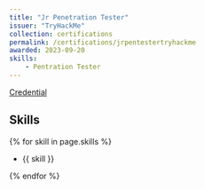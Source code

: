 ```yaml
---
title: "Jr Penetration Tester"
issuer: "TryHackMe"
collection: certifications
permalink: /certifications/jrpentestertryhackme
awarded: 2023-09-20
skills:
    - Pentration Tester
---
```


[Credential](https://tryhackme-certificates.s3-eu-west-1.amazonaws.com/THM-7UVCJJ28AZ.png)

## Skills

{% for skill in page.skills %}

* {{ skill }}
  
{% endfor %}
